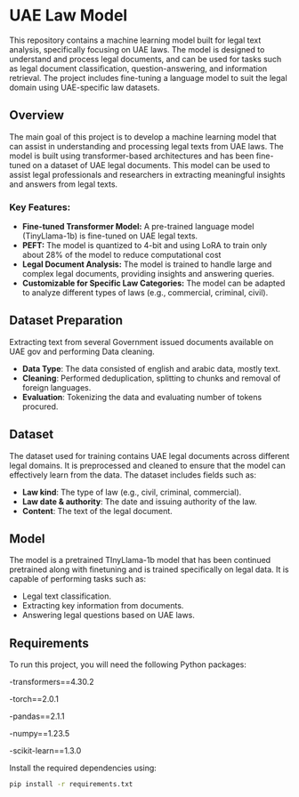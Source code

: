 # UAE Law Model

This repository contains a machine learning model built for legal text analysis, specifically focusing on UAE laws. The model is designed to understand and process legal documents, and can be used for tasks such as legal document classification, question-answering, and information retrieval. The project includes fine-tuning a language model to suit the legal domain using UAE-specific law datasets.

## Overview

The main goal of this project is to develop a machine learning model that can assist in understanding and processing legal texts from UAE laws. The model is built using transformer-based architectures and has been fine-tuned on a dataset of UAE legal documents. This model can be used to assist legal professionals and researchers in extracting meaningful insights and answers from legal texts.

### Key Features:
- **Fine-tuned Transformer Model:** A pre-trained language model (TinyLlama-1b) is fine-tuned on UAE legal texts.
- **PEFT:** The model is quantized to 4-bit and using LoRA to train only about 28% of the model to reduce computational cost
- **Legal Document Analysis:** The model is trained to handle large and complex legal documents, providing insights and answering queries.
- **Customizable for Specific Law Categories:** The model can be adapted to analyze different types of laws (e.g., commercial, criminal, civil).

## Dataset Preparation

Extracting text from several Government issued documents available on UAE gov and performing Data cleaning.
- **Data Type**: The data consisted of english and arabic data, mostly text.
- **Cleaning**: Performed deduplication, splitting to chunks and removal of foreign languages.
- **Evaluation**: Tokenizing the data and evaluating number of tokens procured.

## Dataset

The dataset used for training contains UAE legal documents across different legal domains. It is preprocessed and cleaned to ensure that the model can effectively learn from the data. The dataset includes fields such as:
- **Law kind**: The type of law (e.g., civil, criminal, commercial).
- **Law date & authority**: The date and issuing authority of the law.
- **Content**: The text of the legal document.

## Model

The model is a pretrained TInyLlama-1b model that has been continued pretrained along with finetuning and is trained specifically on legal data. It is capable of performing tasks such as:
- Legal text classification.
- Extracting key information from documents.
- Answering legal questions based on UAE laws.

## Requirements

To run this project, you will need the following Python packages:

-transformers==4.30.2 


-torch==2.0.1 


-pandas==2.1.1 


-numpy==1.23.5 


-scikit-learn==1.3.0



Install the required dependencies using:

```bash
pip install -r requirements.txt
